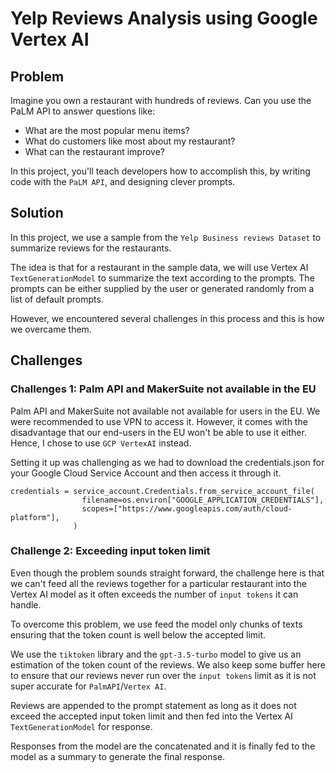 # Yelp Reviews Analysis using Google Vertex AI

## Problem
Imagine you own a restaurant with hundreds of reviews. Can you use the PaLM API to answer questions like:
* What are the most popular menu items? 
* What do customers like most about my restaurant? 
* What can the restaurant improve? 

In this project, you'll teach developers how to accomplish this, by writing code with the `PaLM API`, and designing clever prompts.

## Solution
In this project, we use a sample from the `Yelp Business reviews Dataset` to summarize reviews for the 
restaurants. 

The idea is that for a restaurant in the sample data, we will use Vertex AI `TextGenerationModel` to summarize the text according to the prompts.
The prompts can be either supplied by the user or generated randomly 
from a list of default prompts. 

However, we encountered several challenges in this process and this is how we overcame them.

## Challenges

### Challenges 1: Palm API and MakerSuite not available in the EU
Palm API and MakerSuite not available not available for users in the EU. We were recommended to use VPN to access it. However, it comes with the disadvantage that our end-users in the EU won't be able to use it either. Hence, I chose to use `GCP VertexAI` instead.

Setting it up was challenging as we had to download the credentials.json for your Google Cloud Service Account and then access it through it.
```
credentials = service_account.Credentials.from_service_account_file(
                filename=os.environ["GOOGLE_APPLICATION_CREDENTIALS"],
                scopes=["https://www.googleapis.com/auth/cloud-platform"],
              )
```
### Challenge 2: Exceeding input token limit
Even though the problem sounds straight forward, the challenge here is that we can't feed all the reviews together for a particular restaurant into the Vertex AI model as it often exceeds the number of `input tokens` it can handle. 

To overcome this problem, we use feed the model only chunks of texts ensuring that the token count is well below the accepted limit.

We use the `tiktoken` library and the `gpt-3.5-turbo` model to give us an estimation of the token count of the reviews. We also keep some buffer here to ensure that our reviews never run over the `input tokens` limit as it is not super accurate for `PalmAPI`/`Vertex AI`.

Reviews are appended to the prompt statement as long as it does not exceed the accepted input token limit and then fed into the Vertex AI ` TextGenerationModel` for response. 

Responses from the model are the concatenated and it is finally fed to the model as a summary to generate the final response.

